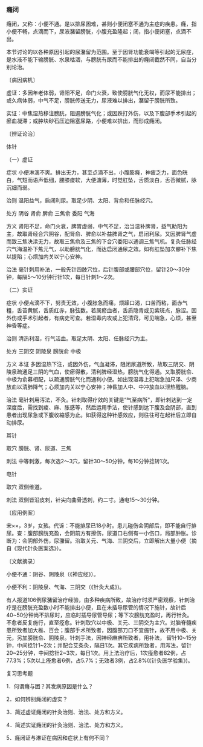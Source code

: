 ### 癃闭

癃闭，又称：小便不通。是以排尿困难，甚则小便闭塞不通为主症的疾患。癃，指小便不畅，点滴而下，尿液潴留膀胱，小腹充盈隆起；闭，指小便闭塞，点滴不出。

本节讨论的以各种原因引起的尿潴留为范围。至于因肾功能衰竭等引起的无尿症，是水液不能下输膀胱、水泉枯涸，与膀胱有尿而不能排出的癃闭截然不同，自当分别论治。

〔病因病机〕

虚证：多因年老体弱，肾阳不足，命门火衰，致使膀胱气化无权，而尿不能排出；或久病体弱，中气不足，膀胱传送无力，尿液难以排出，潴留于膀胱所致。

实证：中焦湿热移注膀胱，阻遏膀胱气化；或因跌打外伤，以及下腹部手术引起的瘀血凝滞；或肿块砂石压迫阻塞尿路，小便难以排出，而形成癃闭。

〔辨证论治〕

体针

（一）虚证

症状  小便淋漓不爽。排出无力，甚至点滴不出，小腹膨癃，神疲乏力，面色㿠白，气短而语声低细，腰膝痠软，大便溏薄，时觉肛坠，舌质淡白，舌苔微腻，脉沉细而弱。

治则  温阳益气，启闭利尿。取足少阴、太阳、背俞和任脉经穴。

处方  阴谷  肾俞  脾俞  三焦俞  委阳  气海

方义  肾阳不足，命门火衰，脾胃虚弱，中气不足，治当温补脾肾，益气助阳为主，故取肾经合穴阴谷，配肾俞、脾俞以补益脾肾之气，启闭利尿。又因脾肾气虚而致三焦决渎无力，故取三焦俞及三焦的下合穴委阳以通调三焦气机。复灸任脉经穴气海温补下焦元气，以助膀胱气化，而达启闭通尿之效。如有肛坠加次髎补下焦以提陷；心烦加内关以宁心安神。

治法  毫针刺用补法，一般先针四肢穴位，后针腹部或腰部穴位，留针20～30分钟，每隔5～10分钟行针1次，每日针刺1～2次。

（二）实证

症状  小便点滴不下，努责无效，小腹胀急而痛，烦躁口渴，口苦而粘，面赤气粗，舌苔黄腻，舌质红赤，脉弦数。若属瘀血者，舌质隐青或见紫斑点，脉涩。因外伤或手术引起者，有病史可查。若湿毒内攻或上犯清窍，可见喘急，心烦，甚至神昏等症。

治则  清热利湿，行气活血。取足太阴、太阳、任脉经穴为主。

处方  三阴交  阴陵泉  膀胱俞  中极

方义  本证  多因湿热下注，或因外伤，气血凝滞，阻闭尿道所致，故取三阴交、阴陵泉疏通足三阴的气血，使瘀得散，清利脾经湿热，膀胱气化得通。又取膀胱俞、中极为俞募相配，以疏通膀胱气化而通利小便。如出现湿毒上犯喘急加尺泽、少商放血以清肺降气；心烦加内关以宁心安神；神昏加人中、中冲放血以泄热醒脑。

治法  毫针刺用泻法，不灸。针刺取得疗效的关键是“气至病所"，即针刺达到一定深度后，需找到痠、麻、胀感等，然后运用手法，使针感到达下腹及会阴部，直到患者出现尿急或下腹收縮感为止。如获得这种针感效应，则往往可在起针后立即自动排尿。

耳针

取穴  膀胱、肾、尿道、三焦

刺法  中等刺激，每次选2～3穴，留针30～50分钟，每10分钟捻转1次。

电针

取穴  双侧维道。

刺法  双侧皆沿皮刺，针尖向曲骨透刺，约二寸。通电15～30分钟。

〔应用例案〕

宋××，3岁，女孩。代诉：不能排尿已18小时。患儿碰伤会阴部后，即不能自行排尿。查：腹部膀胱充盈，会阴前方有擦伤，尿道口右侧有一小伤口，局部肿胀。诊断为：会阴部外伤，尿潴留。治取关元、气海、三阴交后，立即解出大量小便（摘自《现代针灸医案选》）。

〔文献摘录〕

小便不通：阴谷、阴陵泉（《神应经》）。

小便不利：阴陵泉、气海、三阴交（《针灸大成》)。

有人报道106例尿潴留治疗经验，由多种疾病所致，故治疗时须严密观察，针刺治疗是在膀胱充盈数小时不能排出小便，且在未插导尿管的情况下施针，故针后40~50分钟尚不排尿时，应临时插导尿管导尿；等下次膀胱充盈时，再行针灸。不愈者反复施行，直至痊愈。针刺取穴以中极、关元、三阴交为主穴。对脑脊髓疾患所致者加大椎、百会；腹部手术所致者，因腹部刀口不宜施针，故不用中极、关元，另加膀胱俞、阴陵泉。针刺手法，因神经麻痹所致者，用补法， 留针10~15分钟，中间捻针1~2次；并配合艾条灸，隔日1次。其它疾病所致者，用泻法，留针20~25分钟，中间捻针2~3次，每日1次。用上法治疗后，1次痊愈者82例，占77.3%；5次以上痊愈者6例，占5.7%；无效者3例，占2.8%(《针灸医学验集》)。

复习思考题

1．何谓癃与团？其发病原因是什么？

2．如何辨别癃闭的虚实？

3．简述虚证癃闭的针灸治则、治法、处方和方义。

4．简述实证癃闭的针灸治则、治法、处方和方义。

5．癃闭证与淋证在病因和症状上有何不同？

 
